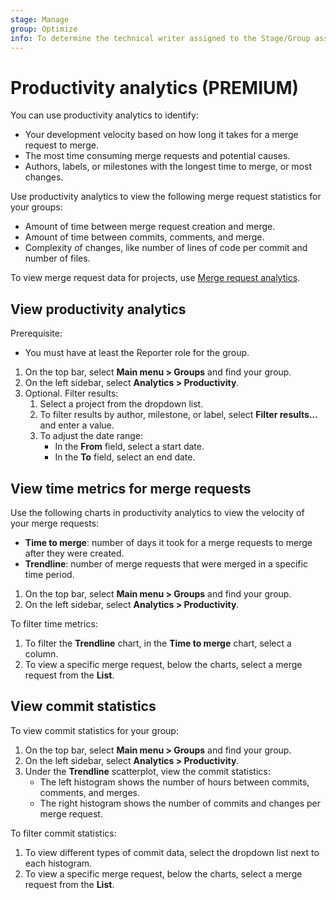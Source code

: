 ```yaml
---
stage: Manage
group: Optimize
info: To determine the technical writer assigned to the Stage/Group associated with this page, see https://about.gitlab.com/handbook/product/ux/technical-writing/#assignments
---
```


# Productivity analytics **(PREMIUM)**

You can use productivity analytics to identify:

- Your development velocity based on how long it takes for a merge request to merge.
- The most time consuming merge requests and potential causes.
- Authors, labels, or milestones with the longest time to merge, or most changes.

Use productivity analytics to view the following merge request statistics for your groups:

- Amount of time between merge request creation and merge.
- Amount of time between commits, comments, and merge.
- Complexity of changes, like number of lines of code per commit and number of files.

To view merge request data for projects, use [Merge request analytics](../analytics/merge_request_analytics.md).

## View productivity analytics

Prerequisite:

- You must have at least the Reporter role for the group.

1. On the top bar, select **Main menu > Groups** and find your group.
1. On the left sidebar, select **Analytics > Productivity**.
1. Optional. Filter results:
   1. Select a project from the dropdown list.
   1. To filter results by author, milestone, or label,
   select **Filter results...** and enter a value.
   1. To adjust the date range:
      - In the **From** field, select a start date.
      - In the **To** field, select an end date.

## View time metrics for merge requests

Use the following charts in productivity analytics to view the velocity of your merge requests:

- **Time to merge**: number of days it took for a
merge requests to merge after they were created.
- **Trendline**: number of merge requests that were merged in a specific time period.

1. On the top bar, select **Main menu > Groups** and find your group.
1. On the left sidebar, select **Analytics > Productivity**.

To filter time metrics:

1. To filter the **Trendline** chart, in the **Time to merge** chart, select a column.
1. To view a specific merge request, below the charts, select a merge request from the **List**.

## View commit statistics

To view commit statistics for your group:

1. On the top bar, select **Main menu > Groups** and find your group.
1. On the left sidebar, select **Analytics > Productivity**.
1. Under the **Trendline** scatterplot, view the commit statistics:
   - The left histogram shows the number of hours between commits, comments, and merges.
   - The right histogram shows the number of commits and changes per merge request.

To filter commit statistics:

1. To view different types of commit data, select the dropdown list next to each histogram.
1. To view a specific merge request, below the charts, select a merge request from the **List**.
